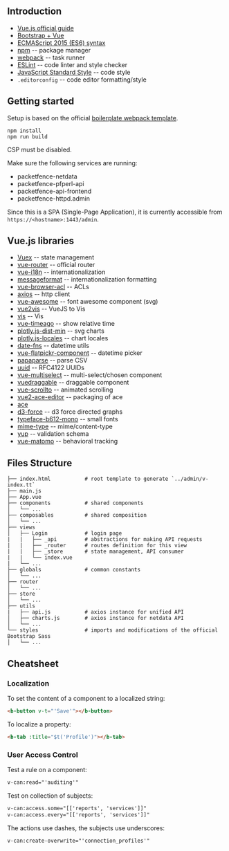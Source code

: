 <!-- # Vue.js-based pfappserver -->

## Introduction

* [Vue.js official guide](https://vuejs.org/v2/guide/)
* [Bootstrap + Vue](https://bootstrap-vue.js.org/)
* [ECMAScript 2015 (ES6) syntax](https://babeljs.io/learn-es2015/)
* [npm](https://www.npmjs.com/) -- package manager
* [webpack](https://webpack.js.org/) -- task runner
* [ESLint](https://eslint.org/) -- code linter and style checker
* [JavaScript Standard Style](https://github.com/standard/standard/blob/master/docs/RULES-en.md) -- code style
* `.editorconfig` -- code editor formatting/style

## Getting started

Setup is based on the official [boilerplate webpack template](http://vuejs-templates.github.io/webpack/).

```
npm install
npm run build
```

CSP must be disabled.

Make sure the following services are running:

* packetfence-netdata
* packetfence-pfperl-api
* packetfence-api-frontend
* packetfence-httpd.admin

Since this is a SPA (Single-Page Application), it is currently accessible from `https://<hostname>:1443/admin`.

## Vue.js libraries

* [Vuex](https://vuex.vuejs.org/) -- state management
* [vue-router](https://router.vuejs.org/) -- official router
* [vue-i18n](https://kazupon.github.io/vue-i18n/) -- internationalization
* [messageformat](https://messageformat.github.io/messageformat/) -- internationalization formatting
* [vue-browser-acl](https://github.com/mblarsen/vue-browser-acl) -- ACLs
* [axios](https://github.com/axios/axios) -- http client
* [vue-awesome](https://justineo.github.io/vue-awesome/demo/) -- font awesome component (svg)
* [vue2vis](https://github.com/alexcode/vue2vis/) -- VueJS to Vis
 * [vis](http://visjs.org/) -- Vis
* [vue-timeago](https://github.com/egoist/vue-timeago) -- show relative time
* [plotly.js-dist-min](https://plot.ly/javascript/reference/) -- svg charts
 * [plotly.js-locales](https://github.com/plotly/plotly.js/pull/3223) -- chart locales
* [date-fns](https://date-fns.org/docs/Getting-Started) -- datetime utils
* [vue-flatpickr-component](https://github.com/ankurk91/vue-flatpickr-component) -- datetime picker
* [papaparse](https://www.papaparse.com/) -- parse CSV
* [uuid](https://www.npmjs.com/package/uuid) -- RFC4122 UUIDs
* [vue-multiselect](https://vue-multiselect.js.org/) -- multi-select/chosen component
* [vuedraggable](https://github.com/SortableJS/Vue.Draggable) -- draggable component
* [vue-scrollto](https://www.npmjs.com/package/vue-scrollto) -- animated scrolling
* [vue2-ace-editor](https://github.com/chairuosen/vue2-ace-editor) -- packaging of ace
 * [ace](https://ace.c9.io/)
* [d3-force](https://github.com/d3/d3-force) -- d3 force directed graphs
* [typeface-b612-mono](https://www.npmjs.com/package/typeface-b612-mono) -- small fonts
* [mime-type](https://github.com/jshttp/mime-types) -- mime/content-type
* [yup](https://github.com/jquense/yup) -- validation schema
* [vue-matomo](https://github.com/AmazingDreams/vue-matomo) -- behavioral tracking

## Files Structure

```
├── index.html           # root template to generate `../admin/v-index.tt`
├── main.js
├── App.vue
├── components           # shared components
│   └── ...
├── composables          # shared composition
│   └── ...
├── views
│   ├── Login            # login page
|   |   ├── _api         # abstractions for making API requests
|   |   ├── _router      # routes definition for this view
|   |   ├── _store       # state management, API consumer
|   |   └── index.vue
|   └── ...
├── globals              # common constants
│   └── ...
├── router
│   └── ...
├── store
│   └── ...
├── utils
|   ├── api.js           # axios instance for unified API
│   ├── charts.js        # axios instance for netdata API
│   └── ...
└── styles               # imports and modifications of the official Bootstrap Sass
│   └── ...
```

## Cheatsheet

### Localization

To set the content of a component to a localized string:

```html
<b-button v-t="'Save'"></b-button>
```

To localize a property:

```html
<b-tab :title="$t('Profile')"></b-tab>
```

### User Access Control

Test a rule on a component:

```html
v-can:read="'auditing'"
```

Test on collection of subjects:

```html
v-can:access.some="[['reports', 'services']]"
v-can:access.every="[['reports', 'services']]"
```

The actions use dashes, the subjects use underscores:

```html
v-can:create-overwrite="'connection_profiles'"
```
